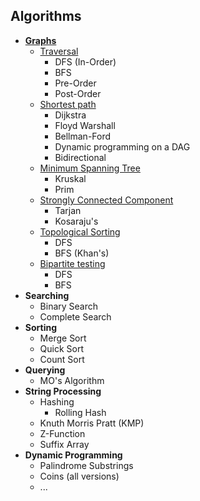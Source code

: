 ## Algorithms

+ [**Graphs**](https://github.com/Abdelrhman-Samir-99/Preparation-Library/tree/main/Problem%20Solving/Algorithms/Graph)
  + [Traversal](https://github.com/Abdelrhman-Samir-99/Preparation-Library/tree/main/Problem%20Solving/Algorithms/Graph#traversal)
    + DFS (In-Order)
    + BFS
    + Pre-Order
    + Post-Order
  + [Shortest path](https://github.com/Abdelrhman-Samir-99/Preparation-Library/tree/main/Problem%20Solving/Algorithms/Graph#shortest-path-on-weighted-graphs)
    + Dijkstra
    + Floyd Warshall
    + Bellman-Ford
    + Dynamic programming on a DAG
    + Bidirectional
  + [Minimum Spanning Tree](https://github.com/Abdelrhman-Samir-99/Preparation-Library/tree/main/Problem%20Solving/Algorithms/Graph#-minimum-spanning-tree-mst-)
    + Kruskal
    + Prim
  + [Strongly Connected Component](https://github.com/Abdelrhman-Samir-99/Preparation-Library/tree/main/Problem%20Solving/Algorithms/Graph#-strongly-connected-components-scc-)
    + Tarjan
    + Kosaraju's
  + [Topological Sorting](https://github.com/Abdelrhman-Samir-99/Preparation-Library/tree/main/Problem%20Solving/Algorithms/Graph#-topological-sorting-)
    + DFS
    + BFS (Khan's)
  + [Bipartite testing](https://github.com/Abdelrhman-Samir-99/Preparation-Library/tree/main/Problem%20Solving/Algorithms/Graph#-bipartite-test-)
    + DFS
    + BFS
+ **Searching**
  + Binary Search
  + Complete Search
+ **Sorting**
  + Merge Sort
  + Quick Sort
  + Count Sort
+ **Querying**
  + MO's Algorithm
+ **String Processing**
  + Hashing
    + Rolling Hash
  + Knuth Morris Pratt (KMP)
  + Z-Function
  + Suffix Array
+ **Dynamic Programming**
  + Palindrome Substrings
  + Coins (all versions)
  + ...
